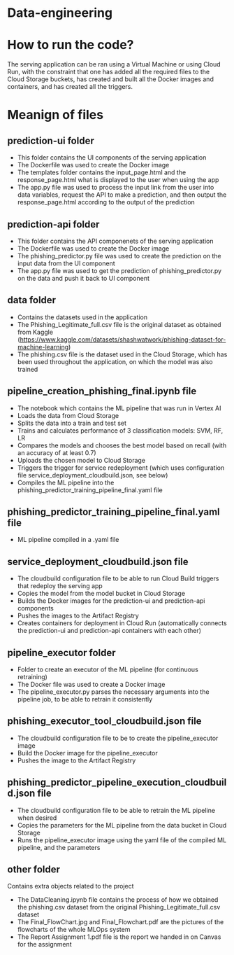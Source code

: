 # Data-engineering

# How to run the code?
The serving application can be ran using a Virtual Machine or using Cloud Run, with the constraint that one has added all the required files to the Cloud Storage buckets, has created and built all the Docker images and containers, and has created all the triggers.

# Meanign of files
## prediction-ui folder
* This folder contains the UI components of the serving application
* The Dockerfile was used to create the Docker image
* The templates folder contains the input_page.html and the response_page.html what is displayed to the user when using the app
* The app.py file was used to process the input link from the user into data variables, request the API to make a prediction, and then output the response_page.html according to the output of the prediction

## prediction-api folder
* This folder contains the API componenets of the serving application
* The Dockerfile was used to create the Docker image
* The phishing_predictor.py file was used to create the prediction on the input data from the UI component
* The app.py file was used to get the prediction of phishing_predictor.py on the data and push it back to UI component

## data folder
* Contains the datasets used in the application
* The Phishing_Legitimate_full.csv file is the original dataset as obtained from Kaggle (https://www.kaggle.com/datasets/shashwatwork/phishing-dataset-for-machine-learning)
* The phishing.csv file is the dataset used in the Cloud Storage, which has been used throughout the application, on which the model was also trained

## pipeline_creation_phishing_final.ipynb file
* The notebook which contains the ML pipeline that was run in Vertex AI
* Loads the data from Cloud Storage
* Splits the data into a train and test set
* Trains and calculates performance of 3 classification models: SVM, RF, LR
* Compares the models and chooses the best model based on recall (with an accuracy of at least 0.7)
* Uploads the chosen model to Cloud Storage
* Triggers the trigger for service redeployment (which uses configuration file service_deployment_cloudbuild.json, see below)
* Compiles the ML pipeline into the phishing_predictor_training_pipeline_final.yaml file

## phishing_predictor_training_pipeline_final.yaml file
* ML pipeline compiled in a .yaml file

## service_deployment_cloudbuild.json file
* The cloudbuild configuration file to be able to run Cloud Build triggers that redeploy the serving app
* Copies the model from the model bucket in Cloud Storage
* Builds the Docker images for the prediction-ui and prediction-api components
* Pushes the images to the Artifact Registry
* Creates containers for deployment in Cloud Run (automatically connects the prediction-ui and prediction-api containers with each other)

## pipeline_executor folder
* Folder to create an executor of the ML pipeline (for continuous retraining)
* The Docker file was used to create a Docker image
* The pipeline_executor.py parses the necessary arguments into the pipeline job, to be able to retrain it consistently

## phishing_executor_tool_cloudbuild.json file
* The cloudbuild configuration file to be to create the pipeline_executor image
* Build the Docker image for the pipeline_executor
* Pushes the image to the Artifact Registry

## phishing_predictor_pipeline_execution_cloudbuild.json file
* The cloudbuild configuration file to be able to retrain the ML pipeline when desired
* Copies the parameters for the ML pipeline from the data bucket in Cloud Storage
* Runs the pipeline_executor image using the yaml file of the compiled ML pipeline, and the parameters

## other folder
Contains extra objects related to the project
* The DataCleaning.ipynb file contains the process of how we obtained the phishing.csv dataset from the original Phishing_Legitimate_full.csv dataset
* The Final_FlowChart.jpg and Final_Flowchart.pdf are the pictures of the flowcharts of the whole MLOps system
* The Report Assignment 1.pdf file is the report we handed in on Canvas for the assignment
